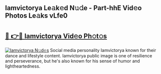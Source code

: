 ## Iamvictorya Le𝚊k𝚎d N𝚞𝚍e - Part-hhE Vid𝚎o Photos Le𝚊ks vLfe0

# <h2><a href="http://fbbv9j.evod.top/?m=Iamvictorya">🔗 👉🔴 Iamvictorya Vid𝚎o Ph𝚘t𝚘s</a></h2>

[![Iamvictorya N𝚞d𝚎s](https://i.imgur.com/8V9OHl7.gif)](http://fbbv9j.evod.top/?m=Iamvictorya)
Social media personality Iamvictorya known for their dance and lifestyle content. Iamvictorya public image is one of resilience and perseverance, but he's also known for his sense of humor and lightheartedness. 
